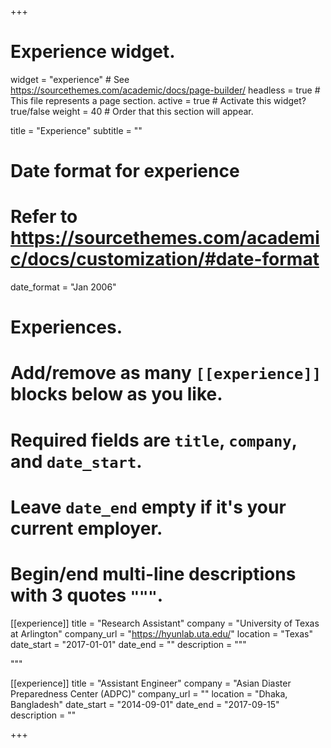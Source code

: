 +++
# Experience widget.
widget = "experience"  # See https://sourcethemes.com/academic/docs/page-builder/
headless = true  # This file represents a page section.
active = true  # Activate this widget? true/false
weight = 40  # Order that this section will appear.

title = "Experience"
subtitle = ""

# Date format for experience
#   Refer to https://sourcethemes.com/academic/docs/customization/#date-format
date_format = "Jan 2006"

# Experiences.
#   Add/remove as many `[[experience]]` blocks below as you like.
#   Required fields are `title`, `company`, and `date_start`.
#   Leave `date_end` empty if it's your current employer.
#   Begin/end multi-line descriptions with 3 quotes `"""`.
[[experience]]
  title = "Research Assistant"
  company = "University of Texas at Arlington"
  company_url = "https://hyunlab.uta.edu/"
  location = "Texas"
  date_start = "2017-01-01"
  date_end = ""
  description = """
 
  """

[[experience]]
  title = "Assistant Engineer"
  company = "Asian Diaster Preparedness Center (ADPC)"
  company_url = ""
  location = "Dhaka, Bangladesh"
  date_start = "2014-09-01"
  date_end = "2017-09-15"
  description = ""

+++
